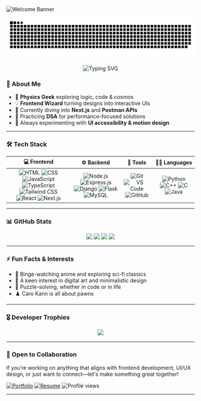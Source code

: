 ![Welcome Banner](https://trisya.com/myimg/child/Website%20Design.gif)

<picture>
  <source
    media="(prefers-color-scheme: dark)"
    srcset="https://raw.githubusercontent.com/platane/snk/output/github-contribution-grid-snake-dark.svg"
  />
  <source
    media="(prefers-color-scheme: light)"
    srcset="https://raw.githubusercontent.com/platane/snk/output/github-contribution-grid-snake.svg"
  />
  <img
    alt="github contribution grid snake animation"
    src="https://raw.githubusercontent.com/platane/snk/output/github-contribution-grid-snake.svg"
  />
</picture>

<p align="center">
  <img src="https://readme-typing-svg.demolab.com?font=Fira+Code&duration=2000&pause=1000&center=true&vCenter=true&width=435&lines=Hi+there!+I'm+Deepak+Shukla+%F0%9F%91%8B;Frontend+Developer+%F0%9F%92%BB;Physics+Enthusiast+%E2%9C%A8;Anime+Freak+%F0%9F%8E%A5;Problem+Solver+%E2%9C%8C%EF%B8%8F" alt="Typing SVG" />
</p>

### 🚀 About Me
- 🧠 **Physics Geek** exploring logic, code & cosmos
- 💡 **Frontend Wizard** turning designs into interactive UIs
- 🌱 Currently diving into **Next.js** and **Postman APIs**
- 🧠 Practicing **DSA** for performance-focused solutions
- 🧪 Always experimenting with **UI accessibility & motion design**

---
### 🛠️ Tech Stack

| 💻 **Frontend** | ⚙️ **Backend** | 🧰 **Tools** | 🧑‍💻 **Languages** |
|:---------------:|:--------------:|:------------:|:-----------------:|
| <img src="https://img.icons8.com/color/48/html-5.png" alt="HTML" title="HTML5"/> <img src="https://img.icons8.com/color/48/css3.png" alt="CSS" title="CSS3"/> <img src="https://img.icons8.com/color/48/javascript.png" alt="JavaScript" title="JavaScript"/> <img src="https://img.icons8.com/color/48/typescript.png" alt="TypeScript" title="TypeScript"/> <img src="https://img.icons8.com/color/48/tailwind_css.png" alt="Tailwind CSS" title="Tailwind CSS"/> <img src="https://img.icons8.com/ios-filled/50/react-native.png" alt="React" title="ReactJS"/> <img src="https://img.icons8.com/fluency/48/nextjs.png" alt="Next.js" title="Next.js"/> | <img src="https://img.icons8.com/fluency/48/node-js.png" alt="Node.js" title="Node.js"/> <img src="https://cdn.jsdelivr.net/gh/devicons/devicon/icons/express/express-original.svg" alt="Express.js" title="Express.js" width="40" height="40"/> <img src="https://static.djangoproject.com/img/logos/django-logo-positive.svg" alt="Django" title="Django" width="40"/> <img src="https://img.icons8.com/ios-filled/50/flask.png" alt="Flask" title="Flask" width="40"/> <img src="https://img.icons8.com/color/48/mysql-logo.png" alt="MySQL" title="MySQL"/> | <img src="https://img.icons8.com/color/48/git.png" alt="Git" title="Git"/> <img src="https://img.icons8.com/color/48/visual-studio-code-2019.png" alt="VS Code" title="VS Code"/> <img src="https://img.icons8.com/color/48/github--v1.png" alt="GitHub" title="GitHub"/> | <img src="https://img.icons8.com/color/48/python.png" alt="Python" title="Python"/> <img src="https://upload.wikimedia.org/wikipedia/commons/1/18/ISO_C%2B%2B_Logo.svg" alt="C++" title="C++" width="40"/> <img src="https://img.icons8.com/color/48/c-programming.png" alt="C" title="C"/> <img src="https://img.icons8.com/color/48/java-coffee-cup-logo.png" alt="Java" title="Java"/> |

---

### 📊 GitHub Stats
<p align="center">
  <img src="https://github-readme-stats.vercel.app/api?username=flames004&show_icons=true&theme=radical" width="48%"/>
  <img src="https://github-readme-stats.vercel.app/api/top-langs/?username=flames004&layout=compact&theme=radical" width="40%"/>
  <img src="https://github-readme-streak-stats.herokuapp.com?user=flames004&theme=radical&timezone=Asia/Kolkata" width="48%"/>
  <img src="https://github-readme-activity-graph.vercel.app/graph?username=flames004&bg_color=0D1117&color=EC4899&line=8B5CF6&point=3B82F6&area=true&hide_border=true&theme=radical" width="100%" />
</p>

---

### ⚡ Fun Facts & Interests
- 🎥 Binge-watching anime and exploring sci-fi classics
- 🎨 A keen interest in digital art and minimalistic design  
- 🧩 Puzzle-solving, whether in code or in life  
- ♟️ Caro Kann is all about pawns

---

### 🎖️ Developer Trophies

<p align="center">
  <img src="https://github-profile-trophy.vercel.app/?username=flames004&theme=dracula" />
</p>

---

### 🤝 Open to Collaboration
If you’re working on anything that aligns with frontend development, UI/UX design, or just want to connect—let's make something great together!

[![Portfolio](https://img.shields.io/badge/Portfolio-Check_It_Out-orange?style=for-the-badge&logo=appveyor)](https://deepak-dev.netlify.app/)
[![Resume](https://img.shields.io/badge/Resume-View_or_Download-blue?style=for-the-badge&logo=appveyor)](https://drive.google.com/file/d/183ccCkXGhwVXEGZYTY8uQsXken5mRMT8/view?usp=drive_link)
<img src="https://komarev.com/ghpvc/?username=flames004&style=flat-square&color=blue" alt="Profile views" height="64" />

---
